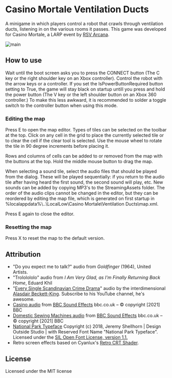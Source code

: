 # Casino Mortale Ventilation Ducts
A minigame in which players control a robot that crawls through ventilation ducts, listening in on the various rooms it passes. This game was developed for Casino Mortale, a LARP event by [RSV Arcana](https://www.arcana.nl).

![main](https://user-images.githubusercontent.com/18243979/139534386-71396837-a6b1-4b70-8e2f-34eae307c7e8.png)

## How to use
Wait until the boot screen asks you to press the CONNECT button (The C key or the right shoulder key on an Xbox controller). Control the robot with the arrow keys or a controller. 
If you set the IsPowerButtonRequired button setting to True, the game will stay black on startup untill you press and hold the power button (The V key or the left shoulder button on an Xbox 360 controller.) To make this less awkward, it is recommended to solder a toggle switch to the controller button when using this mode.

### Editing the map
Press E to open the map editor. Types of tiles can be selected on the toolbar at the top. Click on any cell in the grid to place the currently selected tile or to clear the cell if the clear tool is selected. Use the mouse wheel to rotate the tile in 90 degree increments before placing it.

Rows and columns of cells can be added to or removed from the map with the buttons at the top. Hold the middle mouse button to drag the map.

When selecting a sound tile, select the audio files that should be played from the dialog. These will be played sequentially: if you return to the audio tile after having heard the first sound, the second sound will play, etc. New sounds can be added by copying MP3's to the StreamingAssets folder. 
The order of the audio clips cannot be changed in the editor, but they can be reordered by editing the map file, which is generated on first startup in %localappdata%\\..\LocalLow\Casino Mortale\Ventilation Ducts\map.xml.

Press E again to close the editor.

### Resetting the map
Press X to reset the map to the default version.

## Attribution
- "Do you expect me to talk?" audio from _Goldfinger_ (1964), United Artists.
- "Trololololo" audio from _I Am Very Glad, as I'm Finally Returning Back Home_, Eduard Khil
- "[Every Single Scandinavian Crime Drama](https://www.youtube.com/watch?v=I-OOpZitfd0)" audio by the interdimensional [Alasdair Beckett-King](https://www.youtube.com/c/ABeckettKing). Subscribe to his YouTube channel, he's awesome.
- [Casino audio](https://sound-effects.bbcrewind.co.uk/search?q=07021005) from [BBC Sound Effects](https://sound-effects.bbcrewind.co.uk/search?q=&source=bbc_archive) bbc.co.uk – © copyright [2021] BBC
- [Domestic Sewing Machines audio](https://sound-effects.bbcrewind.co.uk/search?q=07039136) from [BBC Sound Effects](https://sound-effects.bbcrewind.co.uk/search?q=&source=bbc_archive) bbc.co.uk – © copyright [2021] BBC
- [National Park Typeface](https://nationalparktypeface.com/License) Copyright (c) 2018, Jeremy Shellhorn | Design Outside Studio | with Reserved Font Name "National Park Typeface". Licensed under the [SIL Open Font License, version 1.1.](https://scripts.sil.org/OFL)
- Retro screen effects based on Cyanlux's [Retro CRT Shader](https://cyangamedev.wordpress.com/2020/09/10/retro-crt-shader-breakdown/).
## License
Licensed under the MIT license
